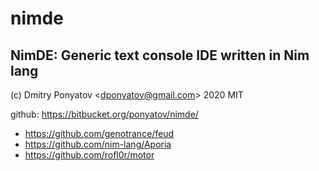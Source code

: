 #  nimde
## NimDE: Generic text console IDE written in Nim lang

(c) Dmitry Ponyatov <<dponyatov@gmail.com>> 2020 MIT

github: https://bitbucket.org/ponyatov/nimde/


* https://github.com/genotrance/feud
* https://github.com/nim-lang/Aporia
* https://github.com/rofl0r/motor
